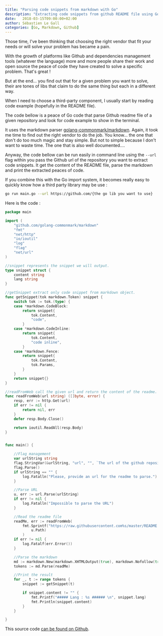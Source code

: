 ```yaml
---
title: "Parsing code snippets from markdown with Go"
description: "Extracting code snippets from github README file using Go"
date:   2018-03-15T09:00:00+02:00
author: Sébastien Le Gall
categories: [Go, Markdown, Github]
---
```


Those time, I've been thinking that choosing the right vendor that fit your needs or will solve your problem has became a pain.

With the growth of platforms like Github and dependencies management tools (whatever the language) more and more people share their work and open source the peace of code they have created to solve a specific problem. That's great !

But at the end... you find out that for a given problem you want to solve, their are tones of libs that claim to do the same thing but each in a different way.

When I need to choose a third-party component, I usually start by reading code example (hopefully in the README file).

The code bellow is a peace of Go code that parse Github readme file of a given repository and look for code example to show in the terminal.

It uses the markdown parser [golang-commonmark/markdown](https://github.com/golang-commonmark/markdown). Again, it took me time to find out the right vendor to do the job. You know... the one that don't do too much magic and stay simple. But not to simple because I don't want to waste time. The one that is also well documented....

Anyway, the code bellow can be run easily in command line using the `--url` flag within you pass the Github url of the repository you want to extract code snippets. It get the content of the README file, parse the markdown and print the extracted peaces of code.

If you combine this with the Go import system, it becomes really easy to quickly know how a third party library may be use :

```sh
go run main.go --url https://github.com/{the go lib you want to use}
```

Here is the code :

```go
package main

import (
	"github.com/golang-commonmark/markdown"
	"fmt"
	"net/http"
	"io/ioutil"
	"log"
	"flag"
	"net/url"
)

//snippet represents the snippet we will output.
type snippet struct {
	content string
	lang string
}

//getSnippet extract only code snippet from markdown object.
func getSnippet(tok markdown.Token) snippet {
	switch tok := tok.(type) {
	case *markdown.CodeBlock:
		return snippet{
			tok.Content,
			"code",
		}
	case *markdown.CodeInline:
		return snippet{
			tok.Content,
			"code inline",
		}
	case *markdown.Fence:
		return snippet{
			tok.Content,
			tok.Params,
		}
	}
	return snippet{}
}

//readFromWeb call the given url and return the content of the readme.
func readFromWeb(url string) ([]byte, error) {
	resp, err := http.Get(url)
	if err != nil {
		return nil, err
	}
	defer resp.Body.Close()

	return ioutil.ReadAll(resp.Body)
}


func main() {

	//Flag management
	var urlString string
	flag.StringVar(&urlString, "url", "", `The url of the github repository`)
	flag.Parse()
	if urlString == "" {
		log.Fatalln("Please, provide an url for the readme to parse.")
	}

	//Parse URL
	u, err := url.Parse(urlString)
	if err != nil {
		log.Fatalln("Impossible to parse the URL")
	}

	//Read the readme file
	readMe, err := readFromWeb(
		fmt.Sprintf("https://raw.githubusercontent.com%s/master/README.md",
			u.Path)
		)
	if err != nil {
		log.Fatalf(err.Error())
	}

	//Parse the markdown
	md := markdown.New(markdown.XHTMLOutput(true), markdown.Nofollow(true))
	tokens := md.Parse(readMe)

	//Print the result
	for _, t := range tokens {
		snippet := getSnippet(t)

		if snippet.content != "" {
			fmt.Printf("##### Lang : %s ###### \n", snippet.lang)
			fmt.Println(snippet.content)
		}
	}

}
```

This source code [can be found on Github](https://github.com/seblegall/snippetizer).